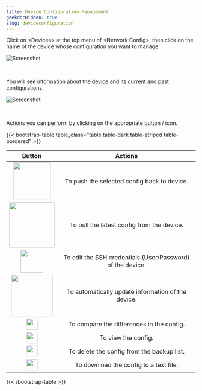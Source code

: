 ```yaml
---
title: Device Configuration Management
geekdocHidden: true
slug: deviceconfiguration
---
```


Click on \<Devices> at the top menu of \<Network Config>, then click on the name of the device whose configuration you want to manage. 

![Screenshot](/cloud_vista/ncm/images/configuration1.png)

&nbsp;

You will see information about the device and its current and past configurations. 

![Screenshot](/cloud_vista/ncm/images/configuration2.png)

&nbsp;

Actions you can perform by clicking on the appropriate button / icon.

{{< bootstrap-table table_class="table table-dark table-striped table-bordered" >}}

| Button        | Actions     | 
| :----------: |:------------:| 
|  <img src="/cloud_vista/ncm/images/pushicon.png" width="100px"> | To push the selected config back to device.|
|  <img src="/cloud_vista/ncm/images/pullicon.png" width="120px"> | To pull the latest config from the device.|
|  <img src="/cloud_vista/ncm/images/editicon.png" width="60px"> | To edit the SSH credentials (User/Password) of the device.  |
|  <img src="/cloud_vista/ncm/images/autoupdateicon.png" width="110px"> | To automatically update information of the device.|
|  <img src="/cloud_vista/ncm/images/compareicon.png" width="30px"> | To compare the differences in the config.|
|  <img src="/cloud_vista/ncm/images/viewicon.png" width="30px"> | To view the config. |
|  <img src="/cloud_vista/ncm/images/deleteicon.png" width="30px"> | To delete the config from the backup list.|
|  <img src="/cloud_vista/ncm/images/downloadicon.png" width="30px"> | To download the config to a text file.|

{{< /bootstrap-table >}}